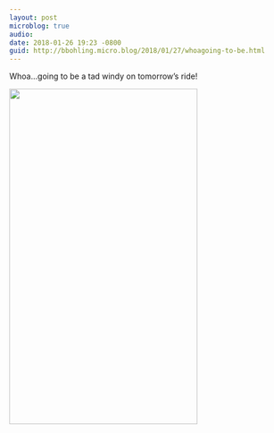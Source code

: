 ```yaml
---
layout: post
microblog: true
audio: 
date: 2018-01-26 19:23 -0800
guid: http://bbohling.micro.blog/2018/01/27/whoagoing-to-be.html
---
```

Whoa...going to be a tad windy on tomorrow’s ride!

<img src="http://micro.brandonbohling.com/uploads/2018/076a86f36b.jpg" width="337" height="600" />
